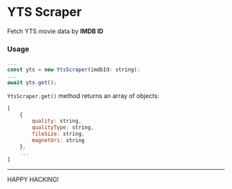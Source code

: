 # YTS Scraper

Fetch YTS movie data by **IMDB ID**

### Usage

```javascript
...
const yts = new YtsScraper(imdbId: string);
...
await yts.get();
```

`YtsScraper.get()` method returns an array of objects:

```javascript
[
    {
        quality: string,
        qualityType: string,
        fileSize: string,
        magnetUri: string
    },
    ...
]
```

---

HAPPY HACKING!
